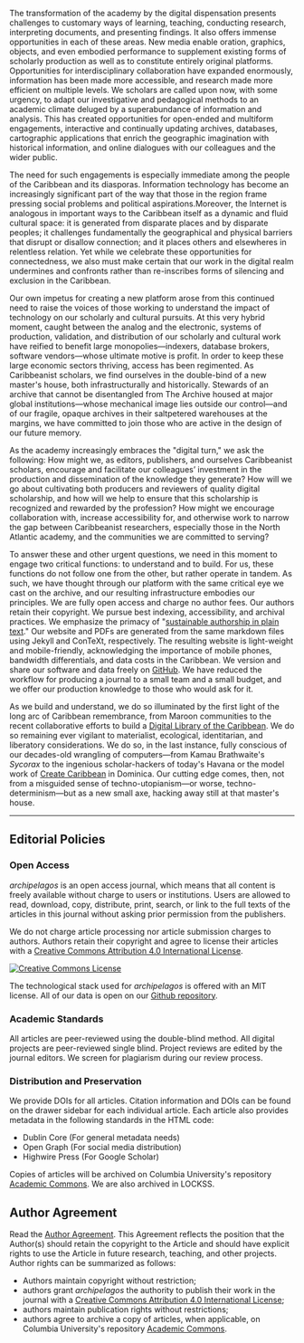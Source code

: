 The transformation of the academy by the digital dispensation presents challenges to customary ways of learning, teaching, conducting research, interpreting documents, and presenting findings. It also offers immense opportunities in each of these areas. New media enable oration, graphics, objects, and even embodied performance to supplement existing forms of scholarly production as well as to constitute entirely original platforms. Opportunities for interdisciplinary collaboration have expanded enormously, information has been made more accessible, and research made more efficient on multiple levels. We scholars are called upon now, with some urgency, to adapt our investigative and pedagogical methods to an academic climate deluged by a superabundance of information and analysis. This has created opportunities for open-ended and multiform engagements, interactive and continually updating archives, databases, cartographic applications that enrich the geographic imagination with historical information, and online dialogues with our colleagues and the wider public.

The need for such engagements is especially immediate among the people of the Caribbean and its diasporas. Information technology has become an increasingly significant part of the way that those in the region frame pressing social problems and political aspirations.Moreover, the Internet is analogous in important ways to the Caribbean itself as a dynamic and fluid cultural space: it is generated from disparate places and by disparate peoples; it challenges fundamentally the geographical and physical barriers that disrupt or disallow connection; and it places others and elsewheres in relentless relation. Yet while we celebrate these opportunities for connectedness, we also must make certain that our work in the digital realm undermines and confronts rather than re-inscribes forms of silencing and exclusion in the Caribbean.

Our own impetus for creating a new platform arose from this continued need to raise the voices of those working to understand the impact of technology on our scholarly and cultural pursuits. At this very hybrid moment, caught between the analog and the electronic, systems of production, validation, and distribution of our scholarly and cultural work have reified to benefit large monopolies—indexers, database brokers, software vendors—whose ultimate motive is profit. In order to keep these large economic sectors thriving, access has been regimented. As Caribbeanist scholars, we find ourselves in the double-bind of a new master's house, both infrastructurally and historically. Stewards of an archive that cannot be disentangled from The Archive housed at major global institutions—whose mechanical image lies outside our control—and of our fragile, opaque archives in their saltpetered warehouses at the margins, we have committed to join those who are active in the design of our future memory.

As the academy increasingly embraces the "digital turn," we ask the following: How might we, as editors, publishers, and ourselves Caribbeanist scholars, encourage and facilitate our colleagues’ investment in the production and dissemination of the knowledge they generate? How will we go about cultivating both producers and reviewers of quality digital scholarship, and how will we help to ensure that this scholarship is recognized and rewarded by the profession? How might we encourage collaboration with, increase accessibility for, and otherwise work to narrow the gap between Caribbeanist researchers, especially those in the North Atlantic academy, and the communities we are committed to serving?

To answer these and other urgent questions, we need in this moment to engage two critical functions: to understand and to build. For us, these functions do not follow one from the other, but rather operate in tandem. As such, we have thought through our platform with the same critical eye we cast on the archive, and our resulting infrastructure embodies our principles. We are fully open access and charge no author fees. Our authors retain their copyright. We pursue best indexing, accessibility, and archival practices. We emphasize the primacy of "[sustainable authorship in plain text](http://programminghistorian.org/lessons/sustainable-authorship-in-plain-text-using-pandoc-and-markdown)." Our website and PDFs are generated from the same markdown files using Jekyll and ConTeXt, respectively. The resulting website is light-weight and mobile-friendly, acknowledging the importance of mobile phones, bandwidth differentials, and data costs in the Caribbean. We version and share our software and data freely on [GitHub](https://github.com/archipelagosjournal/archipelagos). We have reduced the workflow for producing a journal to a small team and a small budget, and we offer our production knowledge to those who would ask for it.

As we build and understand, we do so illuminated by the first light of the long arc of Caribbean remembrance, from Maroon communities to the recent collaborative efforts to build a [Digital Library of the Caribbean](http://www.dloc.com/). We do so remaining ever vigilant to materialist, ecological, identitarian, and liberatory considerations. We do so, in the last instance, fully conscious of our decades-old wrangling of computers—from Kamau Brathwaite's *Sycorax* to the ingenious scholar-hackers of today's Havana or the model work of [Create Caribbean](http://createcaribbean.org/create/) in Dominica. Our cutting edge comes, then, not from a misguided sense of techno-utopianism—or worse, techno-determinism—but as a new small axe, hacking away still at that master's house.
<br>

---

## Editorial Policies

### Open Access

<em>archipelagos</em> is an open access journal, which means that all content is freely available without charge to users or institutions. Users are allowed to read, download, copy, distribute, print, search, or link to the full texts of the articles in this journal without asking prior permission from the publishers. 

We do not charge article processing nor article submission charges to authors. Authors retain their copyright and agree to license their articles with a <a rel="license" href="http://creativecommons.org/licenses/by/4.0/">Creative Commons Attribution 4.0 International License</a>. 

<a rel="license" href="http://creativecommons.org/licenses/by/4.0/"><img alt="Creative Commons License" style="border-width:0" src="https://i.creativecommons.org/l/by/4.0/88x31.png" /></a>

The technological stack used for *archipelagos* is offered with an MIT license. All of our data is open on our <a href="{{site.githuburl}}">Github repository</a>.

### Academic Standards

All articles are peer-reviewed using the double-blind method. All digital projects are peer-reviewed single blind. Project reviews are edited by the journal editors. We screen for plagiarism during our review process.

### Distribution and Preservation

We provide DOIs for all articles. Citation information and DOIs can be found on the drawer sidebar for each individual article. Each article also provides metadata in the following standards in the HTML code:

- Dublin Core (For general metadata needs)
- Open Graph (For social media distribution)
- Highwire Press (For Google Scholar)

Copies of articles will be archived on Columbia University's repository [Academic Commons](https://academiccommons.columbia.edu/). We are also archived in LOCKSS.

## Author Agreement

Read the [Author Agreement]({{site.baseurl}}/public/author-agreement.pdf). This Agreement reflects the position that the Author(s) should retain the copyright to the Article and should have explicit rights to use the Article in future research, teaching, and other projects. Author rights can be summarized as follows:

- Authors maintain copyright without restriction;
- authors grant *archipelagos* the authority to publish their work in the journal with a [Creative Commons Attribution 4.0 International License](http://creativecommons.org/licenses/by/4.0/);
- authors maintain publication rights without restrictions;
- authors agree to archive a copy of articles, when applicable, on Columbia University's repository [Academic Commons](https://academiccommons.columbia.edu/).
